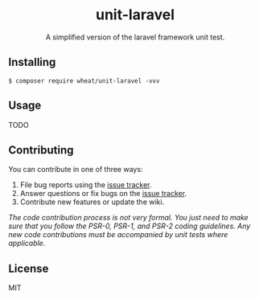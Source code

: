 <h1 align="center"> unit-laravel </h1>

<p align="center"> A simplified version of the laravel framework unit test.</p>


## Installing

```shell
$ composer require wheat/unit-laravel -vvv
```

## Usage

TODO

## Contributing

You can contribute in one of three ways:

1. File bug reports using the [issue tracker](https://github.com/wheat/unit-laravel/issues).
2. Answer questions or fix bugs on the [issue tracker](https://github.com/wheat/unit-laravel/issues).
3. Contribute new features or update the wiki.

_The code contribution process is not very formal. You just need to make sure that you follow the PSR-0, PSR-1, and PSR-2 coding guidelines. Any new code contributions must be accompanied by unit tests where applicable._

## License

MIT